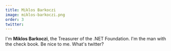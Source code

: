 ```yaml
---
title: Miklos Barkoczi
image: miklos-barkoczi.png
order: 3
twitter: 
---
```


I'm **Miklos Barkoczi**, the Treasurer of the .NET Foundation. I'm the man with the check book. Be nice to me. What's twitter?